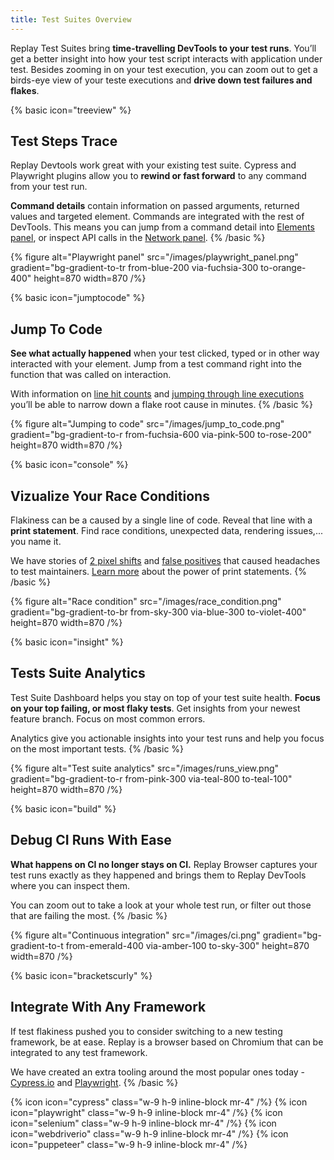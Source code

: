 ```yaml
---
title: Test Suites Overview
---
```


Replay Test Suites bring **time-travelling DevTools to your test runs**. You’ll get a better insight into how your test script interacts with application under test. Besides zooming in on your test execution, you can zoom out to get a birds-eye view of your teste executions and **drive down test failures and flakes**.

{% basic icon="treeview" %}

## Test Steps Trace

Replay Devtools work great with your existing test suite. Cypress and Playwright plugins allow you to **rewind or fast forward** to any command from your test run.

**Command details** contain information on passed arguments, returned values and targeted element. Commands are integrated with the rest of DevTools. This means you can jump from a command detail into [Elements panel](/time-travel/elements-panel), or inspect API calls in the [Network panel](/time-travel/network-panel).
{% /basic %}

{% figure
    alt="Playwright panel"
    src="/images/playwright_panel.png"
    gradient="bg-gradient-to-tr from-blue-200 via-fuchsia-300 to-orange-400"
    height=870
    width=870
/%}

{% basic icon="jumptocode" %}

## Jump To Code

**See what actually happened** when your test clicked, typed or in other way interacted with your element. Jump from a test command right into the function that was called on interaction.

With information on [line hit counts](#) and [jumping through line executions](#) you’ll be able to narrow down a flake root cause in minutes.
{% /basic %}

{% figure
    alt="Jumping to code"
    src="/images/jump_to_code.png"
    gradient="bg-gradient-to-r from-fuchsia-600 via-pink-500 to-rose-200"
    height=870
    width=870
/%}

{% basic icon="console" %}

## Vizualize Your Race Conditions

Flakiness can be a caused by a single line of code. Reveal that line with a **print statement**. Find race conditions, unexpected data, rendering issues,... you name&nbsp;it.

We have stories of [2 pixel shifts](#) and [false positives](#) that caused headaches to test maintainers. [Learn more](#) about the power of print statements.
{% /basic %}

{% figure
    alt="Race condition"
    src="/images/race_condition.png"
    gradient="bg-gradient-to-br from-sky-300 via-blue-300 to-violet-400"
    height=870
    width=870
/%}

{% basic icon="insight" %}

## Tests Suite Analytics

Test Suite Dashboard helps you stay on top of your test suite health. **Focus on your top failing, or most flaky tests**. Get insights from your newest feature branch. Focus on most common errors.

Analytics give you actionable insights into your test runs and help you focus on the most important tests.
{% /basic %}

{% figure
    alt="Test suite analytics"
    src="/images/runs_view.png"
    gradient="bg-gradient-to-r from-pink-300 via-teal-800 to-teal-100"
    height=870
    width=870
/%}

{% basic icon="build" %}

## Debug CI Runs With Ease

**What happens on CI no longer stays on CI.** Replay Browser captures your test runs exactly as they happened and brings them to Replay DevTools where you can inspect them.

You can zoom out to take a look at your whole test run, or filter out those that are failing the most.
{% /basic %}

{% figure
    alt="Continuous integration"
    src="/images/ci.png"
    gradient="bg-gradient-to-t from-emerald-400 via-amber-100 to-sky-300"
    height=870
    width=870
/%}

{% basic icon="bracketscurly" %}

## Integrate With Any Framework

If test flakiness pushed you to consider switching to a new testing framework, be at ease. Replay is a browser based on Chromium that can be integrated to any test framework.

We have created an extra tooling around the most popular ones today - [Cypress.io](/test-runners/cypress-io) and [Playwright](/test-runners/playwright/installation).
{% /basic %}

{% icon icon="cypress" class="w-9 h-9 inline-block mr-4" /%}
{% icon icon="playwright" class="w-9 h-9 inline-block mr-4" /%}
{% icon icon="selenium" class="w-9 h-9 inline-block mr-4" /%}
{% icon icon="webdriverio" class="w-9 h-9 inline-block mr-4" /%}
{% icon icon="puppeteer" class="w-9 h-9 inline-block mr-4" /%}

